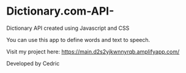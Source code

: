 # Dictionary.com-API-
Dictionary API created using Javascript and CSS

You can use this app to define words and text to speech. 

Visit my project here: https://main.d2s2yjkwnnyrqb.amplifyapp.com/ 

Developed by Cedric 
